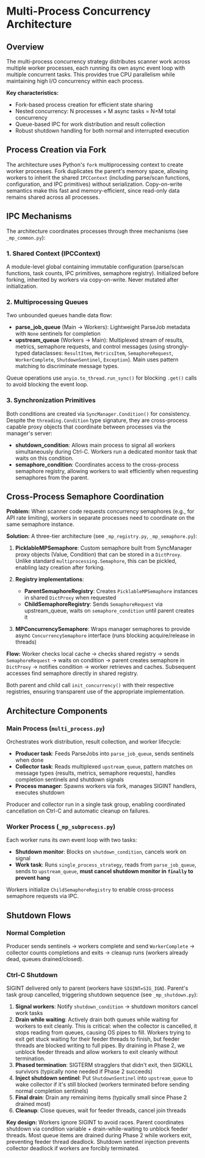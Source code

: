 # Multi-Process Concurrency Architecture

## Overview

The multi-process concurrency strategy distributes scanner work across multiple worker processes, each running its own async event loop with multiple concurrent tasks. This provides true CPU parallelism while maintaining high I/O concurrency within each process.

**Key characteristics:**
- Fork-based process creation for efficient state sharing
- Nested concurrency: N processes × M async tasks = N×M total concurrency
- Queue-based IPC for work distribution and result collection
- Robust shutdown handling for both normal and interrupted execution

## Process Creation via Fork

The architecture uses Python's `fork` multiprocessing context to create worker processes. Fork duplicates the parent's memory space, allowing workers to inherit the shared `IPCContext` (including parse/scan functions, configuration, and IPC primitives) without serialization. Copy-on-write semantics make this fast and memory-efficient, since read-only data remains shared across all processes.

## IPC Mechanisms

The architecture coordinates processes through three mechanisms (see `_mp_common.py`):

### 1. Shared Context (IPCContext)
A module-level global containing immutable configuration (parse/scan functions, task counts, IPC primitives, semaphore registry). Initialized before forking, inherited by workers via copy-on-write. Never mutated after initialization.

### 2. Multiprocessing Queues
Two unbounded queues handle data flow:
- **parse_job_queue** (Main → Workers): Lightweight ParseJob metadata with `None` sentinels for completion
- **upstream_queue** (Workers → Main): Multiplexed stream of results, metrics, semaphore requests, and control messages (using strongly-typed dataclasses: `ResultItem`, `MetricsItem`, `SemaphoreRequest`, `WorkerComplete`, `ShutdownSentinel`, `Exception`). Main uses pattern matching to discriminate message types.

Queue operations use `anyio.to_thread.run_sync()` for blocking `.get()` calls to avoid blocking the event loop.

### 3. Synchronization Primitives
Both conditions are created via `SyncManager.Condition()` for consistency. Despite the `threading.Condition` type signature, they are cross-process capable proxy objects that coordinate between processes via the manager's server:
- **shutdown_condition**: Allows main process to signal all workers simultaneously during Ctrl-C. Workers run a dedicated monitor task that waits on this condition.
- **semaphore_condition**: Coordinates access to the cross-process semaphore registry, allowing workers to wait efficiently when requesting semaphores from the parent.

## Cross-Process Semaphore Coordination

**Problem:** When scanner code requests concurrency semaphores (e.g., for API rate limiting), workers in separate processes need to coordinate on the same semaphore instance.

**Solution:** A three-tier architecture (see `_mp_registry.py`, `_mp_semaphore.py`):

1. **PicklableMPSemaphore**: Custom semaphore built from SyncManager proxy objects (Value, Condition) that can be stored in a `DictProxy`. Unlike standard `multiprocessing.Semaphore`, this can be pickled, enabling lazy creation after forking.

2. **Registry implementations**:
   - **ParentSemaphoreRegistry**: Creates `PicklableMPSemaphore` instances in shared `DictProxy` when requested
   - **ChildSemaphoreRegistry**: Sends `SemaphoreRequest` via upstream_queue, waits on `semaphore_condition` until parent creates it

3. **MPConcurrencySemaphore**: Wraps manager semaphores to provide async `ConcurrencySemaphore` interface (runs blocking acquire/release in threads)

**Flow:** Worker checks local cache → checks shared registry → sends `SemaphoreRequest` → waits on condition → parent creates semaphore in `DictProxy` → notifies condition → worker retrieves and caches. Subsequent accesses find semaphore directly in shared registry.

Both parent and child call `init_concurrency()` with their respective registries, ensuring transparent use of the appropriate implementation.

## Architecture Components

### Main Process (`multi_process.py`)
Orchestrates work distribution, result collection, and worker lifecycle:
- **Producer task**: Feeds ParseJobs into `parse_job_queue`, sends sentinels when done
- **Collector task**: Reads multiplexed `upstream_queue`, pattern matches on message types (results, metrics, semaphore requests), handles completion sentinels and shutdown signals
- **Process manager**: Spawns workers via fork, manages SIGINT handlers, executes shutdown

Producer and collector run in a single task group, enabling coordinated cancellation on Ctrl-C and automatic cleanup on failures.

### Worker Process (`_mp_subprocess.py`)
Each worker runs its own event loop with two tasks:
- **Shutdown monitor**: Blocks on `shutdown_condition`, cancels work on signal
- **Work task**: Runs `single_process_strategy`, reads from `parse_job_queue`, sends to `upstream_queue`, **must cancel shutdown monitor in `finally` to prevent hang**

Workers initialize `ChildSemaphoreRegistry` to enable cross-process semaphore requests via IPC.

## Shutdown Flows

### Normal Completion
Producer sends sentinels → workers complete and send `WorkerComplete` → collector counts completions and exits → cleanup runs (workers already dead, queues drained/closed).

### Ctrl-C Shutdown
SIGINT delivered only to parent (workers have `SIGINT=SIG_IGN`). Parent's task group cancelled, triggering shutdown sequence (see `_mp_shutdown.py`):

1. **Signal workers**: Notify `shutdown_condition` → shutdown monitors cancel work tasks
2. **Drain while waiting**: Actively drain both queues while waiting for workers to exit cleanly. This is critical: when the collector is cancelled, it stops reading from queues, causing OS pipes to fill. Workers trying to exit get stuck waiting for their feeder threads to finish, but feeder threads are blocked writing to full pipes. By draining in Phase 2, we unblock feeder threads and allow workers to exit cleanly without termination.
3. **Phased termination**: SIGTERM stragglers that didn't exit, then SIGKILL survivors (typically none needed if Phase 2 succeeds)
4. **Inject shutdown sentinel**: Put `ShutdownSentinel` into `upstream_queue` to wake collector if it's still blocked (workers terminated before sending normal completion sentinels)
5. **Final drain**: Drain any remaining items (typically small since Phase 2 drained most)
6. **Cleanup**: Close queues, wait for feeder threads, cancel join threads

**Key design:** Workers ignore SIGINT to avoid races. Parent coordinates shutdown via condition variable + drain-while-waiting to unblock feeder threads. Most queue items are drained during Phase 2 while workers exit, preventing feeder thread deadlock. Shutdown sentinel injection prevents collector deadlock if workers are forcibly terminated.
